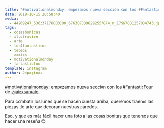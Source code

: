 ```yaml
---
title: "#motivationalmonday: empezamos nueva sección con los #FantasticFour de @alexsantalo"
date: 2018-10-15 20:58:40
media: 
  - 44269247_536237176803200_6763070096292557874_n_17967881257084743.jpg
tags: 
  - cosasbonicas
  - ilustracion
  - arte
  - los4fantasticos
  - tebeos
  - comics
  - motivationalmonday
  - fantasticfour
template: instagram
author: 24paginas
---
```


[#motivationalmonday](/tags/motivationalmonday): empezamos nueva sección con los [#FantasticFour](/tags/fantasticfour) de [@alexsantalo](https://instagram.com/alexsantalo).


Para combatir los lunes que se hacen cuesta arriba, queremos traeros las piezas de arte que decoran nuestras paredes.


Eso, y que es más fácil hacer una foto a las cosas bonitas que tenemos que hacer una reseña 😊
